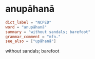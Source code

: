 # anupāhanā

``` toml
dict_label = "NCPED"
word = "anupāhanā"
summary = "without sandals; barefoot"
grammar_comment = "mfn."
see_also = ["upāhanā"]
```

without sandals; barefoot

